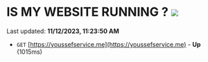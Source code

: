 # IS MY WEBSITE RUNNING ? [![](https://img.shields.io/static/v1?label=Sponsor&message=%E2%9D%A4&logo=GitHub&color=%23fe8e86)](https://github.com/sponsors/<username>)

Last updated: **11/12/2023, 11:23:50 AM**

- `GET` [https://youssefservice.me](https://youssefservice.me) - **Up** (1015ms)
